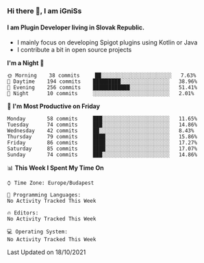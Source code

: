 ### Hi there 👋, I am iGniSs

#### I am Plugin Developer living in Slovak Republic.
- I mainly focus on developing Spigot plugins using Kotlin or Java
- I contribute a bit in open source projects

<!--START_SECTION:waka-->
**I'm a Night 🦉** 

```text
🌞 Morning    38 commits     ██░░░░░░░░░░░░░░░░░░░░░░░   7.63% 
🌆 Daytime    194 commits    █████████░░░░░░░░░░░░░░░░   38.96% 
🌃 Evening    256 commits    ████████████░░░░░░░░░░░░░   51.41% 
🌙 Night      10 commits     ░░░░░░░░░░░░░░░░░░░░░░░░░   2.01%

```
📅 **I'm Most Productive on Friday** 

```text
Monday       58 commits     ███░░░░░░░░░░░░░░░░░░░░░░   11.65% 
Tuesday      74 commits     ███░░░░░░░░░░░░░░░░░░░░░░   14.86% 
Wednesday    42 commits     ██░░░░░░░░░░░░░░░░░░░░░░░   8.43% 
Thursday     79 commits     ████░░░░░░░░░░░░░░░░░░░░░   15.86% 
Friday       86 commits     ████░░░░░░░░░░░░░░░░░░░░░   17.27% 
Saturday     85 commits     ████░░░░░░░░░░░░░░░░░░░░░   17.07% 
Sunday       74 commits     ███░░░░░░░░░░░░░░░░░░░░░░   14.86%

```


📊 **This Week I Spent My Time On** 

```text
⌚︎ Time Zone: Europe/Budapest

💬 Programming Languages: 
No Activity Tracked This Week

🔥 Editors: 
No Activity Tracked This Week

💻 Operating System: 
No Activity Tracked This Week

```


 Last Updated on 18/10/2021
<!--END_SECTION:waka-->